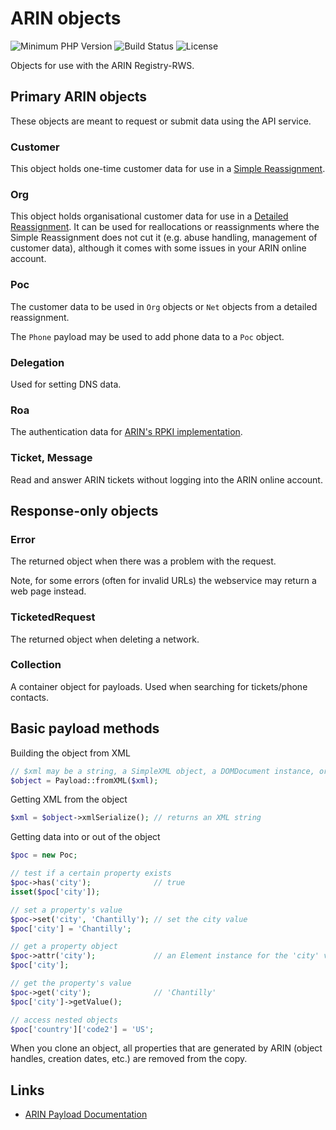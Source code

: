 # ARIN objects

![Minimum PHP Version](https://img.shields.io/badge/php-≥%205.6-8892BF.svg)
![Build Status](https://img.shields.io/travis/Dormilich/arin/master.svg)
![License](https://img.shields.io/github/license/dormilich/arin.svg)

Objects for use with the ARIN Registry-RWS.

## Primary ARIN objects

These objects are meant to request or submit data using the API service.

### Customer

This object holds one-time customer data for use in a [Simple Reassignment](https://www.arin.net/resources/restfulmethods.html#netreassign).

### Org

This object holds organisational customer data for use in a [Detailed Reassignment](https://www.arin.net/resources/restfulmethods.html#netreassign). 
It can be used for reallocations or reassignments where the Simple Reassignment does not cut it (e.g. abuse handling, 
management of customer data), although it comes with some issues in your ARIN online account.

### Poc

The customer data to be used in `Org` objects or `Net` objects from a detailed reassignment.

The `Phone` payload may be used to add phone data to a `Poc` object.

### Delegation

Used for setting DNS data.

### Roa

The authentication data for [ARIN's RPKI implementation](https://www.arin.net/resources/rpki/).

### Ticket, Message

Read and answer ARIN tickets without logging into the ARIN online account.

## Response-only objects

### Error

The returned object when there was a problem with the request.

Note, for some errors (often for invalid URLs) the webservice may return a web page instead.

### TicketedRequest

The returned object when deleting a network.

### Collection

A container object for payloads. Used when searching for tickets/phone contacts.

## Basic payload methods

Building the object from XML
```php
// $xml may be a string, a SimpleXML object, a DOMDocument instance, or a DOM root element
$object = Payload::fromXML($xml);
```

Getting XML from the object
```php
$xml = $object->xmlSerialize(); // returns an XML string
```

Getting data into or out of the object
```php
$poc = new Poc;

// test if a certain property exists
$poc->has('city');              // true
isset($poc['city']);

// set a property's value
$poc->set('city', 'Chantilly'); // set the city value
$poc['city'] = 'Chantilly';

// get a property object
$poc->attr('city');             // an Element instance for the 'city' value
$poc['city'];

// get the property's value
$poc->get('city');              // 'Chantilly'
$poc['city']->getValue();

// access nested objects
$poc['country']['code2'] = 'US';
```

When you clone an object, all properties that are generated by ARIN (object handles, creation 
dates, etc.) are removed from the copy.

## Links

- [ARIN Payload Documentation](https://www.arin.net/resources/restfulpayloads.html)
